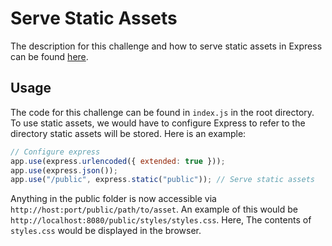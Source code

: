 # Serve Static Assets 

The description for this challenge and how to serve static assets in Express can be
found [here](https://www.freecodecamp.org/learn/back-end-development-and-apis/basic-node-and-express/serve-static-assets).

## Usage

The code for this challenge can be found in `index.js` in the root directory. To use
static assets, we would have to configure Express to refer to the directory static assets
will be stored. Here is an example:
```javascript
// Configure express
app.use(express.urlencoded({ extended: true }));
app.use(express.json());
app.use("/public", express.static("public")); // Serve static assets
``` 
Anything in the public folder is now accessible via `http://host:port/public/path/to/asset`.
An example of this would be `http://localhost:8080/public/styles/styles.css`. Here,
The contents of `styles.css` would be displayed in the browser.
